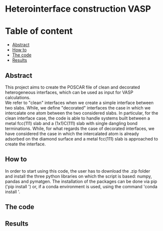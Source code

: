 # Heterointerface construction VASP

# Table of content

- [Abstract](#sezione-1)
- [How to](#sezione-2)
- [The code](#sezione-3)
- [Results](#sezione-4)

## Abstract
This project aims to create the POSCAR file of clean and decorated heterogeneous interfaces, which can be used as input for VASP calculations.  
We refer to "clean" interfaces when we create a simple interface between two slabs. While, we define "decorated" interfaces the case in which we intercalate one atom between the two considered slabs.
In particular, for the clean interface case, the code is able to handle systems built between a metal fcc(111) slab and a (1x1)C(111) slab with single dangling bond terminations. While, for what regards the case of decorated interfaces, we have considered the case in which the intercalated atom is already adsorbed on the diamond surface and a metal fcc(111) slab is approached to create the interface. 


## How to
In order to start using this code, the user has to download the .zip folder and install the three python libraries on which the script is based: numpy, pandas and pymatgen. The installation of the packages can be done via pip ('pip install <package name>') or, if a conda environment is used, using the command 'conda install <package name>'.


## The code


## Results